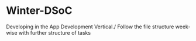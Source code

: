 # Winter-DSoC
Developing in the App Development Vertical./
Follow the file structure week-wise with further structure of tasks
